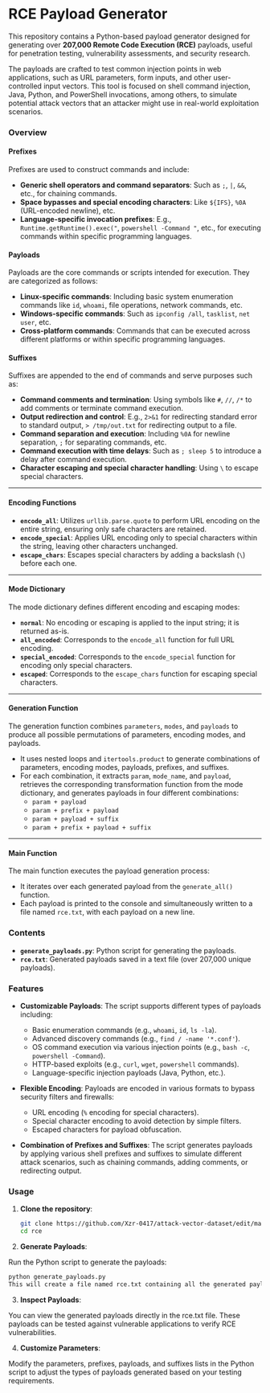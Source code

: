 # RCE Payload Generator

This repository contains a Python-based payload generator designed for generating over **207,000 Remote Code Execution (RCE)** payloads, useful for penetration testing, vulnerability assessments, and security research.

The payloads are crafted to test common injection points in web applications, such as URL parameters, form inputs, and other user-controlled input vectors. This tool is focused on shell command injection, Java, Python, and PowerShell invocations, among others, to simulate potential attack vectors that an attacker might use in real-world exploitation scenarios.

### Overview

#### Prefixes

Prefixes are used to construct commands and include:

* **Generic shell operators and command separators**: Such as `;`, `|`, `&&`, etc., for chaining commands.
* **Space bypasses and special encoding characters**: Like `${IFS}`, `%0A` (URL-encoded newline), etc.
* **Language-specific invocation prefixes**: E.g., `Runtime.getRuntime().exec("`, `powershell -Command "`, etc., for executing commands within specific programming languages.

#### Payloads

Payloads are the core commands or scripts intended for execution. They are categorized as follows:

* **Linux-specific commands**: Including basic system enumeration commands like `id`, `whoami`, file operations, network commands, etc.
* **Windows-specific commands**: Such as `ipconfig /all`, `tasklist`, `net user`, etc.
* **Cross-platform commands**: Commands that can be executed across different platforms or within specific programming languages.

#### Suffixes

Suffixes are appended to the end of commands and serve purposes such as:

* **Command comments and termination**: Using symbols like `#`, `//`, `/*` to add comments or terminate command execution.
* **Output redirection and control**: E.g., `2>&1` for redirecting standard error to standard output, `> /tmp/out.txt` for redirecting output to a file.
* **Command separation and execution**: Including `%0A` for newline separation, `;` for separating commands, etc.
* **Command execution with time delays**: Such as `; sleep 5` to introduce a delay after command execution.
* **Character escaping and special character handling**: Using `\` to escape special characters.

---

#### Encoding Functions

* **`encode_all`**: Utilizes `urllib.parse.quote` to perform URL encoding on the entire string, ensuring only safe characters are retained.
* **`encode_special`**: Applies URL encoding only to special characters within the string, leaving other characters unchanged.
* **`escape_chars`**: Escapes special characters by adding a backslash (`\`) before each one.

---

#### Mode Dictionary

The mode dictionary defines different encoding and escaping modes:

* **`normal`**: No encoding or escaping is applied to the input string; it is returned as-is.
* **`all_encoded`**: Corresponds to the `encode_all` function for full URL encoding.
* **`special_encoded`**: Corresponds to the `encode_special` function for encoding only special characters.
* **`escaped`**: Corresponds to the `escape_chars` function for escaping special characters.

---

#### Generation Function

The generation function combines `parameters`, `modes`, and `payloads` to produce all possible permutations of parameters, encoding modes, and payloads.

* It uses nested loops and `itertools.product` to generate combinations of parameters, encoding modes, payloads, prefixes, and suffixes.
* For each combination, it extracts `param`, `mode_name`, and `payload`, retrieves the corresponding transformation function from the mode dictionary, and generates payloads in four different combinations:
  * `param + payload`
  * `param + prefix + payload`
  * `param + payload + suffix`
  * `param + prefix + payload + suffix`

---

#### Main Function

The main function executes the payload generation process:

* It iterates over each generated payload from the `generate_all()` function.
* Each payload is printed to the console and simultaneously written to a file named `rce.txt`, with each payload on a new line.


### Contents

- **`generate_payloads.py`**: Python script for generating the payloads.
- **`rce.txt`**: Generated payloads saved in a text file (over 207,000 unique payloads).

### Features

- **Customizable Payloads**: The script supports different types of payloads including:
  - Basic enumeration commands (e.g., `whoami`, `id`, `ls -la`).
  - Advanced discovery commands (e.g., `find / -name '*.conf'`).
  - OS command execution via various injection points (e.g., `bash -c`, `powershell -Command`).
  - HTTP-based exploits (e.g., `curl`, `wget`, `powershell` commands).
  - Language-specific injection payloads (Java, Python, etc.).
  
- **Flexible Encoding**: Payloads are encoded in various formats to bypass security filters and firewalls:
  - URL encoding (`%` encoding for special characters).
  - Special character encoding to avoid detection by simple filters.
  - Escaped characters for payload obfuscation.

- **Combination of Prefixes and Suffixes**: The script generates payloads by applying various shell prefixes and suffixes to simulate different attack scenarios, such as chaining commands, adding comments, or redirecting output.

### Usage

1. **Clone the repository**:

   ```bash
   git clone https://github.com/Xzr-0417/attack-vector-dataset/edit/main/RCE/generator/generate_payloads
   cd rce
   ```

2. **Generate Payloads**:

Run the Python script to generate the payloads:

```bash
python generate_payloads.py
This will create a file named rce.txt containing all the generated payloads.
```

3. **Inspect Payloads**:

You can view the generated payloads directly in the rce.txt file. These payloads can be tested against vulnerable applications to verify RCE vulnerabilities.

4. **Customize Parameters**:

Modify the parameters, prefixes, payloads, and suffixes lists in the Python script to adjust the types of payloads generated based on your testing requirements.

